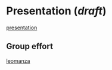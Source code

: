 # Presentation (_draft_)
[presentation](./Group1-BladeRunner.pdf)

## Group effort
[leomanza](https://github.com/leomanza/zk-human-airdrop)
